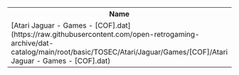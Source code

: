 <table>
<tr><th>Name</th><th>Size</th></tr>
<tr><td>
[Atari Jaguar - Games - [COF].dat](https://raw.githubusercontent.com/open-retrogaming-archive/dat-catalog/main/root/basic/TOSEC/Atari/Jaguar/Games/[COF]/Atari Jaguar - Games - [COF].dat)
</td><td>817</td></tr>
</table>
